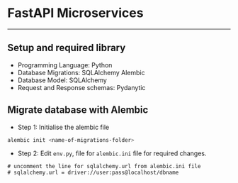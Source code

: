# FastAPI Microservices
---

## Setup and required library

- Programming Language: Python
- Database Migrations: SQLAlchemy Alembic
- Database Model: SQLAlchemy
- Request and Response schemas: Pydanytic


## Migrate database with Alembic

- Step 1: Initialise the alembic file

```bash
alembic init <name-of-migrations-folder>
```

- Step 2: Edit `env.py`, file for `alembic.ini` file for required changes.

```
# uncomment the line for sqlalchemy.url from alembic.ini file
# sqlalchemy.url = driver://user:pass@localhost/dbname
```

```python

```